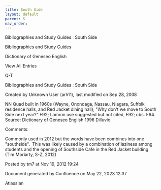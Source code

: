 ```yaml
---
title: South Side
layout: default
parent: S
nav_order:
---
```


Bibliographies and Study Guides : South Side

Bibliographies and Study Guides

Dictionary of Geneseo English

View All Entries

Q-T

Bibliographies and Study Guides : South Side

Created by  Unknown User (arh11), last modified on Sep 28, 2008

NN Quad built in 1960s (Wayne, Onondaga, Nassau, Niagara, Suffolk residence halls, and Red Jacket dining hall); &quot;Why don't we move to South Side next year?&quot; F92; Lamron use suggested but not cited, F92; obs. F94. Source: Dictionary of Geneseo English 1996 Dilluvio

Comments:

Commonly used in 2012 but the words have been combines into one &quot;southside&quot;.  This was likely caused by a combination of laziness among students and the opening of Southside Cafe in the Red Jacket building.  (Tim Moriarty, S-Z, 2012)

Posted by tm7 at Nov 19, 2012 19:24

Document generated by Confluence on May 22, 2023 12:37

Atlassian
